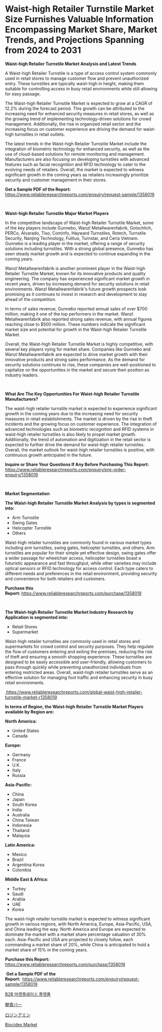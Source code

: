 <p><h1>Waist-high Retailer Turnstile Market Size Furnishes Valuable Information Encompassing Market Share, Market Trends, and Projections Spanning from 2024 to 2031</h1></p><p><strong>Waist-high Retailer Turnstile Market Analysis and Latest Trends</strong></p>
<p><p>A Waist-high Retailer Turnstile is a type of access control system commonly used in retail stores to manage customer flow and prevent unauthorized entry. These turnstiles are typically waist-high in height, making them suitable for controlling access in busy retail environments while still allowing for easy passage.</p><p>The Waist-high Retailer Turnstile Market is expected to grow at a CAGR of 12.2% during the forecast period. This growth can be attributed to the increasing need for enhanced security measures in retail stores, as well as the growing trend of implementing technology-driven solutions for crowd management. Additionally, the rise in organized retail sector and the increasing focus on customer experience are driving the demand for waist-high turnstiles in retail outlets.</p><p>The latest trends in the Waist-high Retailer Turnstile Market include the integration of biometric technology for enhanced security, as well as the use of cloud-based solutions for remote monitoring and management. Manufacturers are also focusing on developing turnstiles with advanced features such as facial recognition and RFID technology to cater to the evolving needs of retailers. Overall, the market is expected to witness significant growth in the coming years as retailers increasingly prioritize security and customer management in their stores.</p></p>
<p><strong>Get a Sample PDF of the Report:&nbsp;</strong> <a href="https://www.reliableresearchreports.com/enquiry/request-sample/1358019">https://www.reliableresearchreports.com/enquiry/request-sample/1358019</a></p>
<p>&nbsp;</p>
<p><strong>Waist-high Retailer Turnstile Major Market Players</strong></p>
<p><p>In the competitive landscape of Waist-high Retailer Turnstile Market, some of the key players include Gunnebo, Wanzl Metallwarenfabrik, Gotschlich, PERCo, Alvarado, Tiso, Cominfo, Hayward Turnstiles, Rotech, Turnstile Security, Nanjing Technology, Fulituo, Turnstar, and Ceria Vietnam. Gunnebo is a leading player in the market, offering a range of security solutions including turnstiles. With a strong global presence, Gunnebo has seen steady market growth and is expected to continue expanding in the coming years.</p><p>Wanzl Metallwarenfabrik is another prominent player in the Waist-high Retailer Turnstile Market, known for its innovative products and quality engineering. The company has experienced significant market growth in recent years, driven by increasing demand for security solutions in retail environments. Wanzl Metallwarenfabrik's future growth prospects look promising as it continues to invest in research and development to stay ahead of the competition.</p><p>In terms of sales revenue, Gunnebo reported annual sales of over $700 million, making it one of the top performers in the market. Wanzl Metallwarenfabrik also reported strong sales revenue, with annual figures reaching close to $500 million. These numbers indicate the significant market size and potential for growth in the Waist-high Retailer Turnstile Market.</p><p>Overall, the Waist-high Retailer Turnstile Market is highly competitive, with several key players vying for market share. Companies like Gunnebo and Wanzl Metallwarenfabrik are expected to drive market growth with their innovative products and strong sales performance. As the demand for security solutions continues to rise, these companies are well-positioned to capitalize on the opportunities in the market and secure their position as industry leaders.</p></p>
<p>&nbsp;</p>
<p><strong>What Are The Key Opportunities For Waist-high Retailer Turnstile Manufacturers?</strong></p>
<p><p>The waist-high retailer turnstile market is expected to experience significant growth in the coming years due to the increasing need for security measures in retail establishments. The market is driven by the rise in theft incidents and the growing focus on customer experience. The integration of advanced technologies such as biometric recognition and RFID systems in waist-high retailer turnstiles is also likely to propel market growth. Additionally, the trend of automation and digitization in the retail sector is expected to further drive the demand for waist-high retailer turnstiles. Overall, the market outlook for waist-high retailer turnstiles is positive, with continuous growth anticipated in the future.</p></p>
<p><strong>Inquire or Share Your Questions If Any Before Purchasing This Report:</strong> <a href="https://www.reliableresearchreports.com/enquiry/pre-order-enquiry/1358019">https://www.reliableresearchreports.com/enquiry/pre-order-enquiry/1358019</a></p>
<p>&nbsp;</p>
<p><strong>Market Segmentation</strong></p>
<p><strong>The Waist-high Retailer Turnstile Market Analysis by types is segmented into:</strong></p>
<p><ul><li>Arm Turnstile</li><li>Swing Gates</li><li>Helicopter Turnstile</li><li>Others</li></ul></p>
<p><p>Waist-high retailer turnstiles are commonly found in various market types including arm turnstiles, swing gates, helicopter turnstiles, and others. Arm turnstiles are popular for their simple yet effective design, swing gates offer a wider passage for wheelchair access, helicopter turnstiles boast a futuristic appearance and fast throughput, while other varieties may include optical sensors or RFID technology for access control. Each type caters to different needs and preferences in the retail environment, providing security and convenience for both retailers and customers.</p></p>
<p><strong>Purchase this Report:&nbsp;</strong><a href="https://www.reliableresearchreports.com/purchase/1358019">https://www.reliableresearchreports.com/purchase/1358019</a></p>
<p>&nbsp;</p>
<p><strong>The Waist-high Retailer Turnstile Market Industry Research by Application is segmented into:</strong></p>
<p><ul><li>Retail Stores</li><li>Supermarket</li></ul></p>
<p><p>Waist-high retailer turnstiles are commonly used in retail stores and supermarkets for crowd control and security purposes. They help regulate the flow of customers entering and exiting the premises, reducing the risk of theft and ensuring a smooth shopping experience. These turnstiles are designed to be easily accessible and user-friendly, allowing customers to pass through quickly while preventing unauthorized individuals from entering restricted areas. Overall, waist-high retailer turnstiles serve as an effective solution for managing foot traffic and enhancing security in busy retail environments.</p></p>
<p><a href="https://www.reliableresearchreports.com/global-waist-high-retailer-turnstile-market-r1358019">&nbsp;https://www.reliableresearchreports.com/global-waist-high-retailer-turnstile-market-r1358019</a></p>
<p><strong>In terms of Region, the Waist-high Retailer Turnstile Market Players available by Region are:</strong></p>
<p>
    <p> <strong> North America: </strong>
        <ul>
            <li>United States</li>
            <li>Canada</li>
        </ul>
        </p> 
    <p> <strong> Europe: </strong>
        <ul>
            <li>Germany</li>
            <li>France</li>
            <li>U.K.</li>
            <li>Italy</li>
            <li>Russia</li>
        </ul>
        </p> 
    <p> <strong> Asia-Pacific: </strong>
        <ul>
            <li>China</li>
            <li>Japan</li>
            <li>South Korea</li>
            <li>India</li>
            <li>Australia</li>
            <li>China Taiwan</li>
            <li>Indonesia</li>
            <li>Thailand</li>
            <li>Malaysia</li>
        </ul>
        </p> 
    <p> <strong> Latin America: </strong>
        <ul>
            <li>Mexico</li>
            <li>Brazil</li>
            <li>Argentina Korea</li>
            <li>Colombia</li>
        </ul>
        </p> 
    <p> <strong> Middle East & Africa: </strong>
        <ul>
            <li>Turkey</li>
            <li>Saudi</li>
            <li>Arabia</li>
            <li>UAE</li>
            <li>Korea</li>
        </ul>
    </p>
    </p>
<p><p>The waist-high retailer turnstile market is expected to witness significant growth in various regions, with North America, Europe, Asia-Pacific, USA, and China leading the way. North America and Europe are expected to dominate the market with a market share percentage valuation of 30% each. Asia-Pacific and USA are projected to closely follow, each commanding a market share of 20%, while China is anticipated to hold a market share of 15% in the coming years.</p></p>
<p><strong>Purchase this Report: </strong><a href="https://www.reliableresearchreports.com/purchase/1358019">https://www.reliableresearchreports.com/purchase/1358019</a></p>
<p>&nbsp;<strong>Get a Sample PDF of the Report:&nbsp;&nbsp;</strong><a href="https://www.reliableresearchreports.com/enquiry/request-sample/1358019">https://www.reliableresearchreports.com/enquiry/request-sample/1358019</a></p>
<p><strong></strong></p>
<p><p><a href="https://medium.com/@marcpascual04/b2b-%EB%A7%88%EC%BC%93-%ED%94%8C%EB%9E%AB%ED%8F%BC-%EC%8B%9C%EC%9E%A5%EC%9D%80-%EC%8B%9C%EC%9E%A5-%EC%A0%90%EC%9C%A0%EC%9C%A8-%EC%8B%9C%EC%9E%A5-%EB%8F%99%ED%96%A5-%EB%B0%8F-%EC%8B%9C%EC%9E%A5-%EC%84%B1%EC%9E%A5%EC%97%90-%EB%8C%80%ED%95%9C-%EC%A0%95%EB%B3%B4%EB%A5%BC-%EC%A0%9C%EA%B3%B5%ED%95%A9%EB%8B%88%EB%8B%A4-15da824d88ca">B2B 마켓플레이스 플랫폼</a></p><p><a href="https://medium.com/@jonathandavies84/%E6%9C%9D%E9%A3%9F%E3%83%90%E3%83%BC%E5%B8%82%E5%A0%B4%E5%88%86%E6%9E%90-%E3%81%9D%E3%81%AEcagr-%E5%B8%82%E5%A0%B4%E3%82%BB%E3%82%B0%E3%83%A1%E3%83%B3%E3%83%86%E3%83%BC%E3%82%B7%E3%83%A7%E3%83%B3-%E4%B8%96%E7%95%8C%E7%9A%84%E3%81%AA%E6%A5%AD%E7%95%8C%E6%A6%82%E8%A6%81-c3d278b41267">朝食バー</a></p><p><a href="https://medium.com/@kyaorris56456/%E3%83%AD%E3%82%B8%E3%83%B3%E3%82%A2%E3%83%9F%E3%83%B3%E5%B8%82%E5%A0%B4%E5%B1%95%E6%9C%9B-%E6%A5%AD%E7%95%8C%E6%A6%82%E8%A6%81%E3%81%A8%E4%BA%88%E6%B8%AC-2024%E5%B9%B4-2031%E5%B9%B4-fe5b323e63c9">ロジンアミン</a></p><p><a href="https://issuu.com/reportprime-2/docs/biocides-market-size-2030.pptx">Biocides Market</a></p></p>